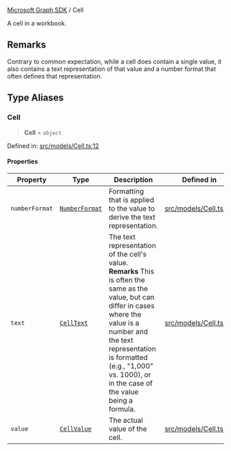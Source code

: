 [Microsoft Graph SDK](README.md) / Cell

A cell in a workbook.

## Remarks

Contrary to common expectation, while a cell does contain a single value, it also contains a text representation of that value and a number format that often defines that representation.

## Type Aliases

### Cell

> **Cell** = `object`

Defined in: [src/models/Cell.ts:12](https://github.com/Future-Secure-AI/microsoft-graph/blob/main/src/models/Cell.ts#L12)

#### Properties

| Property | Type | Description | Defined in |
| ------ | ------ | ------ | ------ |
| <a id="numberformat"></a> `numberFormat` | [`NumberFormat`](models/NumberFormat.md#numberformat) | Formatting that is applied to the value to derive the text representation. | [src/models/Cell.ts:27](https://github.com/Future-Secure-AI/microsoft-graph/blob/main/src/models/Cell.ts#L27) |
| <a id="text"></a> `text` | [`CellText`](CellText.md#celltext) | The text representation of the cell's value. **Remarks** This is often the same as the value, but can differ in cases where the value is a number and the text representation is formatted (e.g., "1,000" vs. 1000), or in the case of the value being a formula. | [src/models/Cell.ts:17](https://github.com/Future-Secure-AI/microsoft-graph/blob/main/src/models/Cell.ts#L17) |
| <a id="value"></a> `value` | [`CellValue`](CellValue.md#cellvalue) | The actual value of the cell. | [src/models/Cell.ts:22](https://github.com/Future-Secure-AI/microsoft-graph/blob/main/src/models/Cell.ts#L22) |
